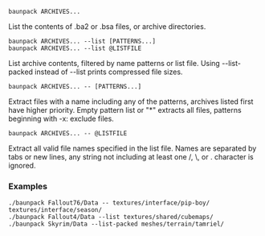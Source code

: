     baunpack ARCHIVES...

List the contents of .ba2 or .bsa files, or archive directories.

    baunpack ARCHIVES... --list [PATTERNS...]
    baunpack ARCHIVES... --list @LISTFILE

List archive contents, filtered by name patterns or list file. Using --list-packed instead of --list prints compressed file sizes.

    baunpack ARCHIVES... -- [PATTERNS...]

Extract files with a name including any of the patterns, archives listed first have higher priority. Empty pattern list or "\*" extracts all files, patterns beginning with -x: exclude files.

    baunpack ARCHIVES... -- @LISTFILE

Extract all valid file names specified in the list file. Names are separated by tabs or new lines, any string not including at least one /, \\, or . character is ignored.

### Examples

    ./baunpack Fallout76/Data -- textures/interface/pip-boy/ textures/interface/season/
    ./baunpack Fallout4/Data --list textures/shared/cubemaps/
    ./baunpack Skyrim/Data --list-packed meshes/terrain/tamriel/

